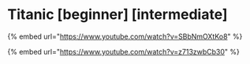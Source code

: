 # Titanic \[beginner] \[intermediate]

{% embed url="https://www.youtube.com/watch?v=SBbNmOXtKo8" %}

{% embed url="https://www.youtube.com/watch?v=z713zwbCb30" %}
